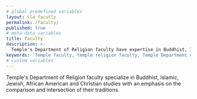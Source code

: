 ```yaml
---
# global predefined variables
layout: tla_facutly
permalink: /faculty/
published: true
# meta-data variables
title: Faculty
description: >-
  Temple's Department of Religion faculty have expertise in Buddhist, Islamic, Jewish, African American and Christian studies.
keywords: 'Temple faculty, temple religion faculty, Temple Department of Religion'
# custom variables
---
```

Temple's Department of Religion faculty specialize in Buddhist, Islamic, Jewish, African American and Christian studies with an emphasis on the comparison and intersection of their traditions.
